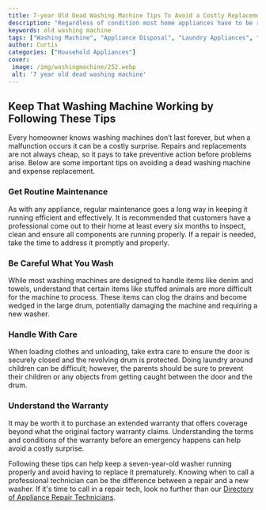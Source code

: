 ```yaml
---
title: 7-year Old Dead Washing Machine Tips To Avoid a Costly Replacement
description: "Regardless of condition most home appliances have to be replaced eventually Discover some useful tips to prevent a costly replacement of your washing machine especially if youre among the 7-year old washing machine club"
keywords: old washing machine
tags: ["Washing Machine", "Appliance Disposal", "Laundry Appliances", "Clean Appliance"]
author: Curtis
categories: ["Household Appliances"]
cover: 
 image: /img/washingmachine/252.webp
 alt: '7 year old dead washing machine'
---
```

## Keep That Washing Machine Working by Following These Tips
Every homeowner knows washing machines don’t last forever, but when a malfunction occurs it can be a costly surprise. Repairs and replacements are not always cheap, so it pays to take preventive action before problems arise. Below are some important tips on avoiding a dead washing machine and expense replacement.

### Get Routine Maintenance 
As with any appliance, regular maintenance goes a long way in keeping it running efficient and effectively. It is recommended that customers have a professional come out to their home at least every six months to inspect, clean and ensure all components are running properly. If a repair is needed, take the time to address it promptly and properly. 

### Be Careful What You Wash 
While most washing machines are designed to handle items like denim and towels, understand that certain items like stuffed animals are more difficult for the machine to process. These items can clog the drains and become wedged in the large drum, potentially damaging the machine and requiring a new washer.

### Handle With Care 
When loading clothes and unloading, take extra care to ensure the door is securely closed and the revolving drum is protected. Doing laundry around children can be difficult; however, the parents should be sure to prevent their children or any objects from getting caught between the door and the drum.

### Understand the Warranty 
It may be worth it to purchase an extended warranty that offers coverage beyond what the original factory warranty claims. Understanding the terms and conditions of the warranty before an emergency happens can help avoid a costly surprise. 

Following these tips can help keep a seven-year-old washer running properly and avoid having to replace it prematurely. Knowing when to call a professional technician can be the difference between a repair and a new washer. If it's time to call in a repair tech, look no further than our [Directory of Appliance Repair Technicians](./pages/appliance-repair-technicians).
